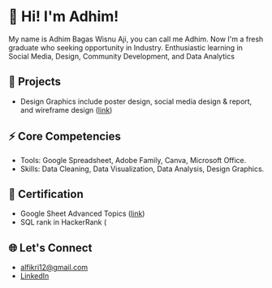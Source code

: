 # 🚀 Hi! I'm Adhim! 

My name is Adhim Bagas Wisnu Aji, you can call me Adhim. Now I'm a fresh graduate who seeking opportunity in Industry.
Enthusiastic learning in Social Media, Design, Community Development, and Data Analytics

## 🏢 Projects
- Design Graphics include poster design, social media design & report, and wireframe design ([link](bit.ly/portofolioadhim))

## ⚡ Core Competencies
- Tools: Google Spreadsheet, Adobe Family, Canva, Microsoft Office.
- Skills: Data Cleaning, Data Visualization, Data Analysis, Design Graphics.

## 📑 Certification

- Google Sheet Advanced Topics ([link](https://www.cloudskillsboost.google/public_profiles/0206be9e-2968-41ae-9954-53c3be6ba077/badges/3325713?utm_medium=social&utm_source=linkedin&utm_campaign=ql-social-share))
- SQL rank in HackerRank (


## 🌐 Let's Connect

  - alfikri12@gmail.com
  - [LinkedIn](https://www.linkedin.com/in/alfikri-ramadhan/)

<!---
fikrionii/fikrionii is a ✨ special ✨ repository because its `README.md` (this file) appears on your GitHub profile.
You can click the Preview link to take a look at your changes.
--->
